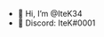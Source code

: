 - 👋 Hi, I’m @IteK34
- 🤖 Discord: IteK#0001
<!---
IteK34/IteK34 is a ✨ special ✨ repository because its `README.md` (this file) appears on your GitHub profile.
You can click the Preview link to take a look at your changes.
--->
